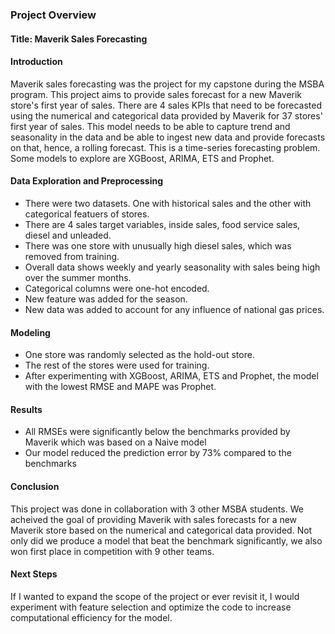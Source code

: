 ### Project Overview
#### Title: Maverik Sales Forecasting

#### Introduction
Maverik sales forecasting was the project for my capstone during the MSBA program. This project aims to provide sales forecast for a new Maverik store's first year of sales. There are 4 sales KPIs that need to be forecasted using the numerical and categorical data provided by Maverik for 37 stores' first year of sales. This model needs to be able to capture trend and seasonality in the data and be able to ingest new data and provide forecasts on that, hence, a rolling forecast. This is a time-series forecasting problem. Some models to explore are XGBoost, ARIMA, ETS and Prophet. 

#### Data Exploration and Preprocessing
- There were two datasets. One with historical sales and the other with categorical featuers of stores.
- There are 4 sales target variables, inside sales, food service sales, diesel and unleaded.
- There was one store with unusually high diesel sales, which was removed from training.
- Overall data shows weekly and yearly seasonality with sales being high over the summer months.
- Categorical columns were one-hot encoded.
- New feature was added for the season.
- New data was added to account for any influence of national gas prices.

#### Modeling
- One store was randomly selected as the hold-out store.
- The rest of the stores were used for training.
- After experimenting with XGBoost, ARIMA, ETS and Prophet, the model with the lowest RMSE and MAPE was Prophet.

#### Results
- All RMSEs were significantly below the benchmarks provided by Maverik which was based on a Naive model
- Our model reduced the prediction error by 73% compared to the benchmarks

#### Conclusion
This project was done in collaboration with 3 other MSBA students. We acheived the goal of providing Maverik with sales forecasts for a new Maverik store based on the numerical and categorical data provided. Not only did we produce a model that beat the benchmark significantly, we also won first place in competition with 9 other teams. 

#### Next Steps
If I wanted to expand the scope of the project or ever revisit it, I would experiment with feature selection and optimize the code to increase computational efficiency for the model. 


